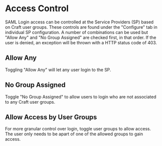 # Access Control

SAML Login access can be controlled at the Service Providers (SP) based on Craft 
user groups. These controls are found under the "Configure" tab in individual SP configuration. 
A number of combinations can be used but "Allow Any" and "No Group Assigned" are checked 
first, in that order. If the user is denied, an exception will be thrown with a HTTP 
status code of 403.

## Allow Any
Toggling "Allow Any" will let any user login to the SP.

## No Group Assigned
Toggle "No Group Assigned" to allow users to login who are not associated to any 
Craft user groups. 


## Allow Access by User Groups
For more granular control over login, toggle user groups to allow access. The user 
only needs to be apart of one of the allowed groups to gain access.  
